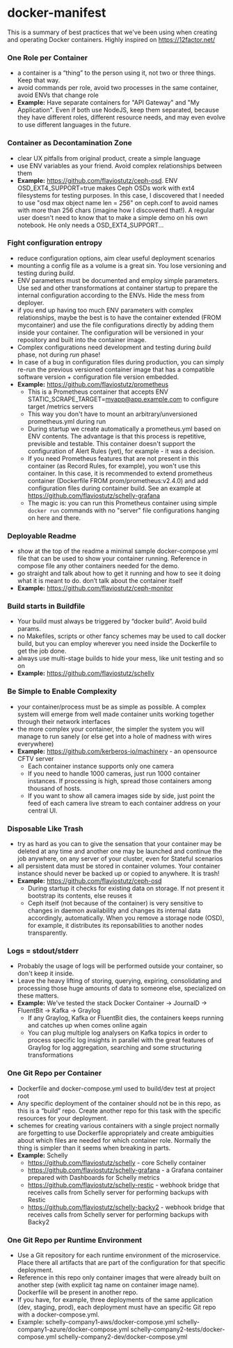 # docker-manifest
This is a summary of best practices that we've been using when creating and operating Docker containers. Highly inspired on https://12factor.net/

### One Role per Container

   - a container is a “thing” to the person using it, not two or three things. Keep that way.
   - avoid commands per role, avoid two processes in the same container, avoid ENVs that change role
   - **Example:** Have separate containers for "API Gateway" and "My Application". Even if both use NodeJS, keep them separated, because they have different roles, different resource needs, and may even evolve to use different languages in the future.

### Container as Decontamination Zone

   - clear UX pitfalls from original product, create a simple language
   - use ENV variables as your friend. Avoid complex relationships between them
   - **Example:** https://github.com/flaviostutz/ceph-osd. ENV OSD_EXT4_SUPPORT=true makes Ceph OSDs work with ext4 filesystems for testing purposes. In this case, I discovered that I needed to use "osd max object name len = 256" on ceph.conf to avoid names with more than 256 chars (imagine how I discovered that!). A regular user doesn't need to know that to make a simple demo on his own notebook. He only needs a OSD_EXT4_SUPPORT...

### Fight configuration entropy

   - reduce configuration options, aim clear useful deployment scenarios
   - mounting a config file as a volume is a great sin. You lose versioning and testing during *build*.
   - ENV parameters must be documented and employ simple parameters. Use sed and other transformations at container startup to prepare the internal configuration according to the ENVs. Hide the mess from deployer.
   - if you end up having too much ENV parameters with complex relationships, maybe the best is to have the container extended (FROM mycontainer) and use the file configurations directly by adding them inside your container. The configuration will be versioned in your repository and built into the container image.
   - Complex configurations need development and testing during *build* phase, not during *run* phase!
   - In case of a bug in configuration files during production, you can simply re-run the previous versioned container image that has a compatible software version + configuration file version embedded.
   - **Example:** https://github.com/flaviostutz/prometheus
       - This is a Prometheus container that accepts ENV STATIC_SCRAPE_TARGET=myapp@app.example.com to configure target /metrics servers
       - This way you don't have to mount an arbitrary/unversioned prometheus.yml during run
       - During startup we create automatically a prometheus.yml based on ENV contents. The advantage is that this process is repetitive, previsible and testable. This container doesn't support the configuration of Alert Rules (yet), for example - it was a decision.
       - If you need Prometheus features that are not present in this container (as Record Rules, for example), you won't use this container. In this case, it is recommended to extend prometheus container (Dockerfile FROM prom/prometheus:v2.4.0) and add configuration files during container build. See an example at https://github.com/flaviostutz/schelly-grafana
       - The magic is: you can run this Prometheus container using simple ```docker run``` commands with no "server" file configurations hanging on here and there.

### Deployable Readme

   - show at the top of the readme a minimal sample docker-compose.yml file that can be used to show your container running. Reference in compose file any other containers needed for the demo.
   - go straight and talk about how to get it running and how to see it doing what it is meant to do. don’t talk about the container itself
   - **Example:** https://github.com/flaviostutz/ceph-monitor

### Build starts in Buildfile

   - Your build must always be triggered by “docker build”. Avoid build params.
   - no Makefiles, scripts or other fancy schemes may be used to call docker build, but you can employ wherever you need inside the Dockerfile to get the job done.
   - always use multi-stage builds to hide your mess, like unit testing and so on
   - **Example:** https://github.com/flaviostutz/schelly 

### Be Simple to Enable Complexity

   - your container/process must be as simple as possible. A complex system will emerge from well made container units working together through their network interfaces
   - the more complex your container, the simpler the system you will manage to run sanely (or else get into a hole of madness with wires everywhere)
   - **Example:** https://github.com/kerberos-io/machinery - an opensource CFTV server
     - Each container instance supports only one camera
     - If you need to handle 1000 cameras, just run 1000 container instances. If processing is high, spread those containers among thousand of hosts.
     - If you want to show all camera images side by side, just point the feed of each camera live stream to each container address on your central UI.

### Disposable Like Trash

   - try as hard as you can to give the sensation that your container may be deleted at any time and another one may be launched and continue the job anywhere, on any server of your cluster, even for Stateful scenarios
   - all persistent data must be stored in container volumes. Your container instance should never be backed up or copied to anywhere. It is trash!
   - **Example:** https://github.com/flaviostutz/ceph-osd
     - During startup it checks for existing data on storage. If not present it bootstrap its contents, else reuses it
     - Ceph itself (not because of the container) is very sensitive to changes in daemon availability and changes its internal data accordingly, automatically. When you remove a storage node (OSD), for example, it distributes its reponsabilities to another nodes transparently.

### Logs = stdout/stderr

   - Probably the usage of logs will be performed outside your container, so don't keep it inside.
   - Leave the heavy lifting of storing, querying, expiring, consolidating and processing those huge amounts of data to someone else, specialized on these matters.
   - **Example:** We've tested the stack Docker Container -> JournalD -> FluentBit -> Kafka -> Graylog
     - If any Graylog, Kafka or FluentBit dies, the containers keeps running and catches up when comes online again
     - You can plug multiple log analysers on Kafka topics in order to process specific log insights in parallel with the great features of Graylog for log aggregation, searching and some structuring transformations

### One Git Repo per Container

   - Dockerfile and docker-compose.yml used to build/dev test at project root
   - Any specific deployment of the container should not be in this repo, as this is a “build” repo. Create another repo for this task with the specific resources for your deployment.
   - schemes for creating various containers with a single project normally are forgetting to use Dockerfile appropriately and create ambiguities about which files are needed for which container role. Normally the thing is simpler than it seems when breaking in parts.
   - **Example:** Schelly
     - https://github.com/flaviostutz/schelly - core Schelly container
     - https://github.com/flaviostutz/schelly-grafana - a Grafana container prepared with Dashboards for Schelly metrics
     - https://github.com/flaviostutz/schelly-restic - webhook bridge that receives calls from Schelly server for performing backups with Restic
     - https://github.com/flaviostutz/schelly-backy2 - webhook bridge that receives calls from Schelly server for performing backups with Backy2
     
### One Git Repo per Runtime Environment

   - Use a Git repository for each runtime environment of the microservice. Place there all artifacts that are part of the configuration for that specific deployment. 
   - Reference in this repo only container images that were already built on another step (with explicit tag name on container image name). Dockerfile will be present in another repo.
   - If you have, for example, three deployments of the same application (dev, staging, prod), each deployment must have an specific Git repo with a docker-compose.yml.
   - Example:
       schelly-company1-aws/docker-compose.yml
       schelly-company1-azure/docker-compose.yml
       schelly-company2-tests/docker-compose.yml
       schelly-company2-dev/docker-compose.yml
   
   
